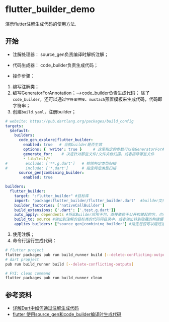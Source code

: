 # flutter_builder_demo

演示flutter注解生成代码的使用方法.

## 开始

- 注解处理器：
source_gen负责编译时解析注解；

- 代码生成器：
code_builder负责生成代码；

- 操作步骤：
1. 编写注解类；
2. 编写GeneratorForAnnotation<Annotation>；-->code_builder负责生成代码；
除了`code_builder`，还可以通过`字符串拼接`、`mustach`预置模板来生成代码，代码即字符串；
3. 创建`build.yaml`，注册builder；
```yaml
# website: https://pub.dartlang.org/packages/build_config
targets:
  $default:
    builders:
      code_gen_explore|flutter_builder:
        enabled: true   # 当前builder是否生效
        options: { 'write': true }     # 这里指定的参数可以在GeneratorForAnnotation<Annotation>
        generate_for:    # 决定针对那些文件/文件夹做扫描，或者排除哪些文件
        - lib/test/*
#        exclude: ['**.g.dart']   # 排除特定类型扫描
#        include: ['*.dart']      # 指定特定类型扫描
      source_gen|combining_builder:
        enabled: true

builders:
  flutter_builder:
    target: ":flutter_builder" #目标库
    import: 'package:flutter_builder/flutter_builder.dart'  #builder文件
    builder_factories: ['nativeCallBuilder']
    build_extensions: {'.dart': ['.test.g.dart']}
    auto_apply: dependents #将此Builder应用于包，直接依赖于公开构建起的包，也可以是[all_packages|root_package|dependents]
    build_to: source #输出到注解的目标类的代码同目录中，或者输出转到隐藏的构建缓存，不会发布(cache)[source|cache]
    applies_builders: ["source_gen|combining_builder"] #指定是否可以延迟运行构建器
```
3. 使用注解；
4. 命令行运行生成代码：
```bash
# flutter project
flutter packages pub run build_runner build [--delete-conflicting-outputs]
# dart propject
pub run build_runner build [--delete-conflicting-outputs]

# FYI: clean command
flutter packages pub run build_runner clean
```

## 参考资料
- [详解Dart中如何通过注解生成代码](https://zhuanlan.zhihu.com/p/166636402)
- [flutter 使用source_gen和code_builder编译时生成代码](https://www.jianshu.com/p/19df99a86aef)